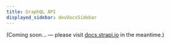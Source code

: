 ```yaml
---
title: GraphQL API
displayed_sidebar: devDocsSidebar
---
```


(Coming soon… — please visit [docs.strapi.io](https://docs.strapi.io/developer-docs/latest/developer-resources/database-apis-reference/graphql-api.html) in the meantime.)
